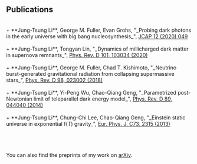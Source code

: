 ## Publications
<br/>
+ **Jung-Tsung Li**, George M. Fuller, Evan Grohs, "_Probing dark photons in the early universe with big bang nucleosynthesis_", <a href="https://doi.org/10.1088/1475-7516/2020/12/049">JCAP 12 (2020) 049</a> <br/><br/>
+ **Jung-Tsung Li**, Tongyan Lin, "_Dynamics of millicharged dark matter in supernova remnants_", <a href="https://doi.org/10.1103/PhysRevD.101.103034">Phys. Rev. D 101, 103034 (2020)</a> <br/><br/>
+ **Jung-Tsung Li**, George M. Fuller, Chad T. Kishimoto, "_Neutrino burst-generated gravitational radiation from collapsing supermassive stars_", <a href="https://doi.org/10.1103/PhysRevD.98.023002">Phys. Rev. D 98, 023002 (2018)</a> <br/><br/>
+ **Jung-Tsung Li**, Yi-Peng Wu, Chao-Qiang Geng, "_Parametrized post-Newtonian limit of teleparallel dark energy model_", <a href="https://doi.org/10.1103/PhysRevD.89.044040">Phys. Rev. D 89, 044040 (2014)</a> <br/><br/>
+ **Jung-Tsung Li**, Chung-Chi Lee, Chao-Qiang Geng, "_Einstein static universe in exponential f(T) gravity_", <a href="https://doi.org/10.1140/epjc/s10052-013-2315-z">Eur. Phys. J. C73, 2315 (2013)</a> <br/><br/>
<br/>
<br/>
<br/>
You can also find the preprints of my work on <a href="https://arxiv.org/search/?query=Jung-Tsung+Li&searchtype=all&source=header">arXiv</a>. 
